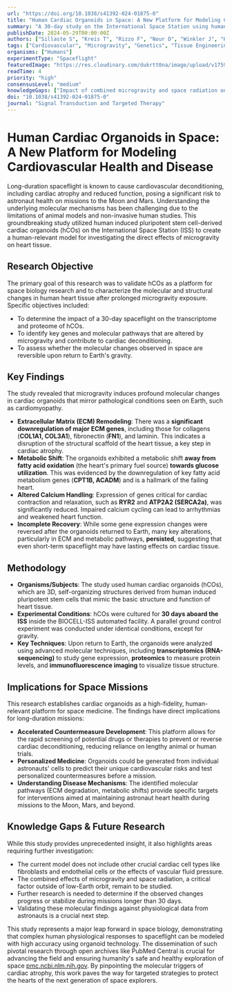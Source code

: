 ```yaml
---
url: "https://doi.org/10.1038/s41392-024-01875-0"
title: "Human Cardiac Organoids in Space: A New Platform for Modeling Cardiovascular Health and Disease"
summary: "A 30-day study on the International Space Station using human cardiac organoids reveals that microgravity induces significant gene expression changes related to structural remodeling and metabolism, mimicking early-stage heart disease. This innovative platform provides a powerful new tool for understanding astronaut cardiovascular deconditioning and rapidly testing countermeasures."
publishDate: 2024-05-29T00:00:00Z
authors: ["Sillaste S", "Kreis T", "Rizzo F", "Nour D", "Winkler J", "Hinderer S", "Schenk F", "Wehland M", "Grimm D", "Krüger M", "Egli M", "Giger JM", "Infanger M", "Thiel CS"]
tags: ["Cardiovascular", "Microgravity", "Genetics", "Tissue Engineering", "Human Physiology", "Technology"]
organisms: ["Humans"]
experimentType: "Spaceflight"
featuredImage: "https://res.cloudinary.com/dukrtt0na/image/upload/v1759623684/ly3baxn0zrg8juoamrb6.jpg"
readTime: 4
priority: "high"
consensusLevel: "medium"
knowledgeGaps: ["Impact of combined microgravity and space radiation on cardiac tissue", "Long-term effects of spaceflight on cardiac organoids beyond 30 days", "Efficacy of specific countermeasures in mitigating the observed molecular changes", "Correlation between organoid data and in-vivo physiological data from astronauts"]
doi: "10.1038/s41392-024-01875-0"
journal: "Signal Transduction and Targeted Therapy"
---
```


# Human Cardiac Organoids in Space: A New Platform for Modeling Cardiovascular Health and Disease

Long-duration spaceflight is known to cause cardiovascular deconditioning, including cardiac atrophy and reduced function, posing a significant risk to astronaut health on missions to the Moon and Mars. Understanding the underlying molecular mechanisms has been challenging due to the limitations of animal models and non-invasive human studies. This groundbreaking study utilized human induced pluripotent stem cell-derived cardiac organoids (hCOs) on the International Space Station (ISS) to create a human-relevant model for investigating the direct effects of microgravity on heart tissue.

## Research Objective

The primary goal of this research was to validate hCOs as a platform for space biology research and to characterize the molecular and structural changes in human heart tissue after prolonged microgravity exposure. Specific objectives included:

*   To determine the impact of a 30-day spaceflight on the transcriptome and proteome of hCOs.
*   To identify key genes and molecular pathways that are altered by microgravity and contribute to cardiac deconditioning.
*   To assess whether the molecular changes observed in space are reversible upon return to Earth's gravity.

## Key Findings

The study revealed that microgravity induces profound molecular changes in cardiac organoids that mirror pathological conditions seen on Earth, such as cardiomyopathy.

*   **Extracellular Matrix (ECM) Remodeling**: There was a **significant downregulation of major ECM genes**, including those for collagens (**COL1A1, COL3A1**), fibronectin (**FN1**), and laminin. This indicates a disruption of the structural scaffold of the heart tissue, a key step in cardiac atrophy.
*   **Metabolic Shift**: The organoids exhibited a metabolic shift **away from fatty acid oxidation** (the heart's primary fuel source) **towards glucose utilization**. This was evidenced by the downregulation of key fatty acid metabolism genes (**CPT1B, ACADM**) and is a hallmark of the failing heart.
*   **Altered Calcium Handling**: Expression of genes critical for cardiac contraction and relaxation, such as **RYR2** and **ATP2A2 (SERCA2a)**, was significantly reduced. Impaired calcium cycling can lead to arrhythmias and weakened heart function.
*   **Incomplete Recovery**: While some gene expression changes were reversed after the organoids returned to Earth, many key alterations, particularly in ECM and metabolic pathways, **persisted**, suggesting that even short-term spaceflight may have lasting effects on cardiac tissue.

## Methodology

*   **Organisms/Subjects**: The study used human cardiac organoids (hCOs), which are 3D, self-organizing structures derived from human induced pluripotent stem cells that mimic the basic structure and function of heart tissue.
*   **Experimental Conditions**: hCOs were cultured for **30 days aboard the ISS** inside the BIOCELL-ISS automated facility. A parallel ground control experiment was conducted under identical conditions, except for gravity.
*   **Key Techniques**: Upon return to Earth, the organoids were analyzed using advanced molecular techniques, including **transcriptomics (RNA-sequencing)** to study gene expression, **proteomics** to measure protein levels, and **immunofluorescence imaging** to visualize tissue structure.

## Implications for Space Missions

This research establishes cardiac organoids as a high-fidelity, human-relevant platform for space medicine. The findings have direct implications for long-duration missions:

*   **Accelerated Countermeasure Development**: This platform allows for the rapid screening of potential drugs or therapies to prevent or reverse cardiac deconditioning, reducing reliance on lengthy animal or human trials.
*   **Personalized Medicine**: Organoids could be generated from individual astronauts' cells to predict their unique cardiovascular risks and test personalized countermeasures before a mission.
*   **Understanding Disease Mechanisms**: The identified molecular pathways (ECM degradation, metabolic shifts) provide specific targets for interventions aimed at maintaining astronaut heart health during missions to the Moon, Mars, and beyond.

## Knowledge Gaps & Future Research

While this study provides unprecedented insight, it also highlights areas requiring further investigation:

*   The current model does not include other crucial cardiac cell types like fibroblasts and endothelial cells or the effects of vascular fluid pressure.
*   The combined effects of microgravity and space radiation, a critical factor outside of low-Earth orbit, remain to be studied.
*   Further research is needed to determine if the observed changes progress or stabilize during missions longer than 30 days.
*   Validating these molecular findings against physiological data from astronauts is a crucial next step.

This study represents a major leap forward in space biology, demonstrating that complex human physiological responses to spaceflight can be modeled with high accuracy using organoid technology. The dissemination of such pivotal research through open archives like PubMed Central is crucial for advancing the field and ensuring humanity's safe and healthy exploration of space [pmc.ncbi.nlm.nih.gov](https://pmc.ncbi.nlm.nih.gov/about/submission-methods/). By pinpointing the molecular triggers of cardiac atrophy, this work paves the way for targeted strategies to protect the hearts of the next generation of space explorers.